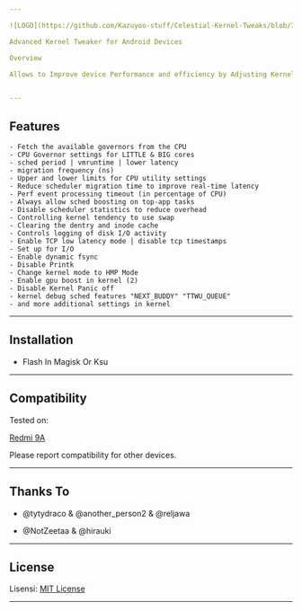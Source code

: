 ```yaml
---

![LOGO](https://github.com/Kazuyoo-stuff/Celestial-Kernel-Tweaks/blob/76cf15ba9f0545f0da483f1136d4dcc799a7a883/banner.jpg)

Advanced Kernel Tweaker for Android Devices

Overview

Allows to Improve device Performance and efficiency by Adjusting Kernel Settings. Includes Scheduler, Ram Optimation, and I/O to faster and efficiently, without sacrificing stability.


---
```


## Features

```
- Fetch the available governors from the CPU
- CPU Governor settings for LITTLE & BIG cores
- sched period | vmruntime | lower latency
- migration frequency (ns)
- Upper and lower limits for CPU utility settings
- Reduce scheduler migration time to improve real-time latency
- Perf event processing timeout (in percentage of CPU)
- Always allow sched boosting on top-app tasks
- Disable scheduler statistics to reduce overhead
- Controlling kernel tendency to use swap
- Clearing the dentry and inode cache
- Controls logging of disk I/O activity
- Enable TCP low latency mode | disable tcp timestamps
- Set up for I/O
- Enable dynamic fsync
- Disable Printk
- Change kernel mode to HMP Mode
- Enable gpu boost in kernel (2)
- Disable Kernel Panic off
- kernel debug sched features "NEXT_BUDDY" "TTWU_QUEUE"
- and more additional settings in kernel
```

---

## Installation

- Flash In Magisk Or Ksu

---

## Compatibility

Tested on:

[Redmi 9A](https://m.gsmarena.com/xiaomi_redmi_9a-10279.php)


Please report compatibility for other devices.


---

## Thanks To

- @tytydraco & @another_person2 & @reljawa

- @NotZeetaa & @hirauki

---

## License

Lisensi: [MIT License](https://opensource.org/license/MIT)


---

